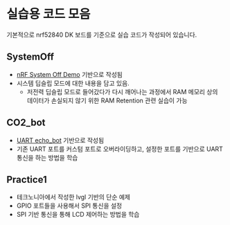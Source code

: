 # 실습용 코드 모음

기본적으로 nrf52840 DK 보드를 기준으로 실습 코드가 작성되어 있습니다.

## SystemOff

- [nRF System Off Demo](https://github.com/zephyrproject-rtos/zephyr/tree/main/samples/boards/nrf/system_off) 기반으로 작성됨
- 시스템 딥슬립 모드에 대한 내용을 담고 있음.
    - 저전력 딥슬립 모드로 들어갔다가 다시 깨어나는 과정에서 RAM 메모리 상의 데이터가 손실되지 않기 위한 RAM Retention 관련 실습이 가능

## CO2_bot

- [UART echo_bot](https://github.com/zephyrproject-rtos/zephyr/tree/v3.2.0/samples/drivers/uart/echo_bot) 기반으로 작성됨
- 기존 UART 포트를 커스텀 포트로 오버라이딩하고, 설정한 포트를 기반으로 UART 통신을 하는 방법을 학습

## Practice1

- 테크노니아에서 작성한 lvgl 기반의 단순 예제
- GPIO 포트들을 사용해서 SPI 통신을 설정
- SPI 기반 통신을 통해 LCD 제어하는 방법을 학습
